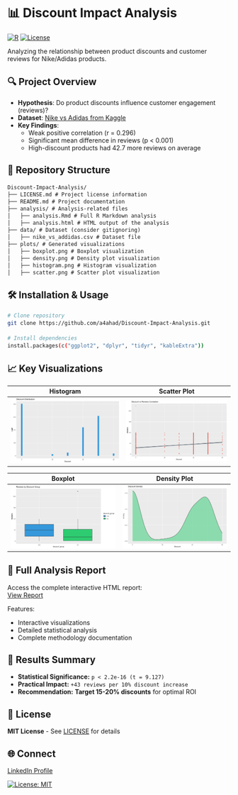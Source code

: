 # 📊 Discount Impact Analysis

[![R](https://img.shields.io/badge/R-4.3.2-blue.svg)](https://www.r-project.org/)
[![License](https://img.shields.io/badge/License-MIT-green.svg)](LICENSE)

Analyzing the relationship between product discounts and customer reviews for Nike/Adidas products.

## 🔍 Project Overview
- **Hypothesis**: Do product discounts influence customer engagement (reviews)?
- **Dataset**: [Nike vs Adidas from Kaggle](https://www.kaggle.com/datasets/mariyamalshatta/nike-vs-addidas-unspervised-clustering)
- **Key Findings**:
  - Weak positive correlation (r = 0.296) 
  - Significant mean difference in reviews (p < 0.001)
  - High-discount products had 42.7 more reviews on average

## 📂 Repository Structure

```
Discount-Impact-Analysis/
├── LICENSE.md # Project license information
├── README.md # Project documentation
├── analysis/ # Analysis-related files
│   ├── analysis.Rmd # Full R Markdown analysis
│   ├── analysis.html # HTML output of the analysis
├── data/ # Dataset (consider gitignoring)
│   ├── nike_vs_addidas.csv # Dataset file
├── plots/ # Generated visualizations
│   ├── boxplot.png # Boxplot visualization
│   ├── density.png # Density plot visualization
│   ├── histogram.png # Histogram visualization
│   ├── scatter.png # Scatter plot visualization

```

## 🛠️ Installation & Usage
```bash
# Clone repository
git clone https://github.com/a4ahad/Discount-Impact-Analysis.git

# Install dependencies
install.packages(c("ggplot2", "dplyr", "tidyr", "kableExtra"))
```

## 📈 Key Visualizations

| Histogram        | Scatter Plot        |
|-----------------|---------------------|
| ![Discount Distribution](plots/histogram.png) | ![Correlation](plots/scatter.png) |

| Boxplot         | Density Plot        |
|-----------------|---------------------|
| ![Boxplot](plots/boxplot.png) | ![Density Plot](plots/density.png) |

## 📄 Full Analysis Report
Access the complete interactive HTML report:  
[View Report](analysis/analysis.html)

Features:
- Interactive visualizations
- Detailed statistical analysis
- Complete methodology documentation

## 📌 Results Summary

- **Statistical Significance:** `p < 2.2e-16 (t = 9.127)`
- **Practical Impact:** `+43 reviews per 10% discount increase`
- **Recommendation:** **Target 15-20% discounts** for optimal ROI

## 📄 License

**MIT License** - See [LICENSE](./LICENSE) for details

## 🌐 Connect

[LinkedIn Profile](https://www.linkedin.com/in/md-abdul-ahad-62b050305/)

[![License: MIT](https://img.shields.io/badge/License-MIT-yellow.svg)](https://opensource.org/licenses/MIT)
